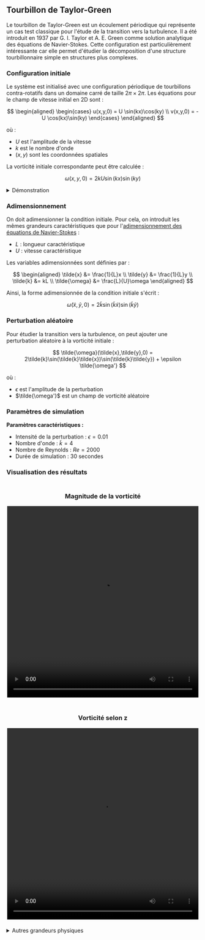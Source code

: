 ## Tourbillon de Taylor-Green

Le tourbillon de Taylor-Green est un écoulement périodique qui représente un cas test classique pour l'étude de la transition vers la turbulence. Il a été introduit en 1937 par G. I. Taylor et A. E. Green comme solution analytique des équations de Navier-Stokes. Cette configuration est particulièrement intéressante car elle permet d'étudier la décomposition d'une structure tourbillonnaire simple en structures plus complexes.

### Configuration initiale

Le système est initialisé avec une configuration périodique de tourbillons contra-rotatifs dans un domaine carré de taille $2\pi \times 2\pi$. Les équations pour le champ de vitesse initial en 2D sont :

$$
\begin{aligned}
    \begin{cases} 
        u(x,y,0) = U \sin(kx)\cos(ky) \\
        v(x,y,0) = -U \cos(kx)\sin(ky)
    \end{cases}
\end{aligned}
$$

où :
- $U$ est l'amplitude de la vitesse
- $k$ est le nombre d'onde
- $(x,y)$ sont les coordonnées spatiales

La vorticité initiale correspondante peut être calculée :

$$
\omega(x,y,0) = 2kU\sin(kx)\sin(ky)
$$

<details>
    <summary>Démonstration</summary>

En utilisant la définition de la vorticité en 2D :

$$
    \omega = \frac{\partial v}{\partial x} - \frac{\partial u}{\partial y}
$$

On calcule les dérivées partielles :

$$
    \begin{aligned}
    \frac{\partial v}{\partial x} &= kU\sin(kx)\sin(ky) \\
    \frac{\partial u}{\partial y} &= -kU\sin(kx)\sin(ky)
    \end{aligned}
$$

En combinant ces termes :

$$
    \omega(x,y,0) = 2kU\sin(kx)\sin(ky)
$$

</details>

### Adimensionnement

On doit adimensionner la condition initiale. Pour cela, on introduit les mêmes grandeurs caractéristiques que pour l'[adimensionnement des équations de Navier-Stokes](./démonstration_NS.md#adimensionnement) :

- $L$ : longueur caractéristique
- $U$ : vitesse caractéristique

Les variables adimensionnées sont définies par :

$$
\begin{aligned}
\tilde{x} &= \frac{1}{L}x \\
\tilde{y} &= \frac{1}{L}y \\
\tilde{k} &= kL \\
\tilde{\omega} &= \frac{L}{U}\omega
\end{aligned}
$$

Ainsi, la forme adimensionnée de la condition initiale s'écrit : 

$$
\tilde{\omega}(\tilde{x},\tilde{y},0) = 2\tilde{k}\sin(\tilde{k}\tilde{x})\sin(\tilde{k}\tilde{y})
$$

### Perturbation aléatoire

Pour étudier la transition vers la turbulence, on peut ajouter une perturbation aléatoire à la vorticité initiale :

$$
\tilde{\omega}(\tilde{x},\tilde{y},0) = 2\tilde{k}\sin(\tilde{k}\tilde{x})\sin(\tilde{k}\tilde{y}) + \epsilon \tilde{\omega'}
$$


où :
- $\epsilon$ est l'amplitude de la perturbation
- $\tilde{\omega'}$ est un champ de vorticité aléatoire

### Paramètres de simulation

**Paramètres caractéristiques :**
- Intensité de la perturbation : $\epsilon = 0.01$
- Nombre d'onde : $\tilde{k} = 4$
- Nombre de Reynolds : $Re = 2000$
- Durée de simulation : 30 secondes

### Visualisation des résultats

<div style="display: flex; justify-content: space-around; margin: 20px 0;">
    <div>
        <h3 style="text-align: center;">Magnitude de la vorticité</h3>
        <video src="../video/TG_vortex/vorticity_mag.mp4" width="500" height="500" controls>
        </video>
    </div>
</div>



<div style="display: flex; justify-content: space-around; margin: 20px 0;">
    <div>
        <h3 style="text-align: center;">Vorticité selon z</h3>
        <video src="../video/TG_vortex/vorticity_z.mp4" width="500" height="500" controls>
        </video>
    </div>
</div>



<details>
    <summary>Autres grandeurs physiques</summary>

<div style="display: flex; justify-content: space-around; margin: 20px 0;">
    <div>
        <h3 style="text-align: center;">Fonction de courant</h3>
        <video src="../video/TG_vortex/streamfunction.mp4" width="500" height="500" controls>
        </video>
    </div>
</div>



<div style="display: flex; justify-content: space-around; margin: 20px 0;">
    <div>
        <h3 style="text-align: center;">Magnitude de la vitesse</h3>
        <video src="../video/TG_vortex/velocity_mag.mp4" width="500" height="500" controls>
        </video>
    </div>
</div>



<div style="display: flex; justify-content: space-around; margin: 20px 0;">
    <div>
        <h3 style="text-align: center;">Vitesse selon x</h3>
        <video src="../video/TG_vortex/velocity_x.mp4" width="500" height="500" controls>
        </video>
    </div>
</div>



<div style="display: flex; justify-content: space-around; margin: 20px 0;">
    <div>
        <h3 style="text-align: center;">Vitesse selon y</h3>
        <video src="../video/TG_vortex/velocity_y.mp4" width="500" height="500" controls>
        </video>
    </div>
</div>



</details>